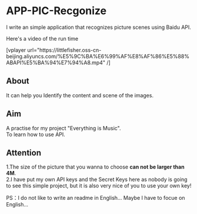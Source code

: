 # APP-PIC-Recgonize
I write an simple application that recognizes picture scenes using Baidu API.    

Here's a video of the run time

[vplayer url="https:\/\/littlefisher.oss-cn-beijing.aliyuncs.com\/%E5%9C%BA%E6%99%AF%E8%AF%86%E5%88%ABAPI%E5%BA%94%E7%94%A8.mp4"  /]

## About
It can help you Identify the content and scene of the images.    

## Aim
A practise for my project "Everything is Music".    
To learn how to use API.    

## Attention
1.The size of the picture that you wanna to choose **can not be larger than 4M**.     
2.I have put my own API keys and the Secret Keys here as nobody is going to see this simple project, but it is also very nice of you to use your own key!

PS：I do not like to write an readme in English... Maybe I have to focue on English...
